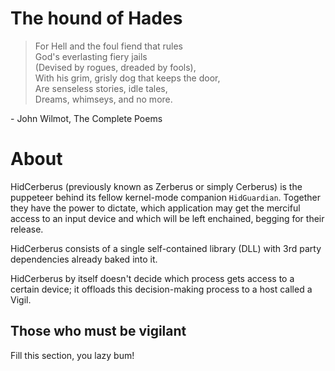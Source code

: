 # The hound of Hades
> For Hell and the foul fiend that rules<br/>
God's everlasting fiery jails<br/>
(Devised by rogues, dreaded by fools),<br/>
With his grim, grisly dog that keeps the door,<br/>
Are senseless stories, idle tales,<br/>
Dreams, whimseys, and no more. 

\- John Wilmot, The Complete Poems

# About
HidCerberus (previously known as Zerberus or simply Cerberus) is the puppeteer behind its fellow kernel-mode companion `HidGuardian`. Together they have the power to dictate, which application may get the merciful access to an input device and which will be left enchained, begging for their release.

HidCerberus consists of a single self-contained library (DLL) with 3rd party dependencies already baked into it.

HidCerberus by itself doesn't decide which process gets access to a certain device; it offloads this decision-making process to a host called a Vigil.

## Those who must be vigilant
Fill this section, you lazy bum!  
